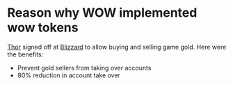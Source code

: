 # Reason why WOW implemented wow tokens

[Thor](../811) signed off at [Blizzard](../812) to allow buying and selling game gold. Here were the benefits:

- Prevent gold sellers from taking over accounts
- 80% reduction in account take over
